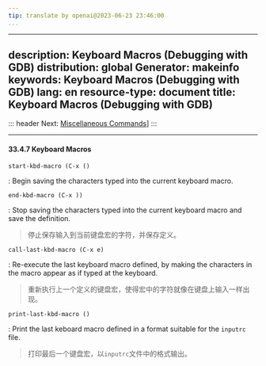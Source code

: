 ```yaml
---
tip: translate by openai@2023-06-23 23:46:00
...
```

---
description: Keyboard Macros (Debugging with GDB)
distribution: global
Generator: makeinfo
keywords: Keyboard Macros (Debugging with GDB)
lang: en
resource-type: document
title: Keyboard Macros (Debugging with GDB)
---
::: header
Next: [Miscellaneous Commands](Miscellaneous-Commands.html#Miscellaneous-Commands)]
:::

---

#### 33.4.7 Keyboard Macros

`start-kbd-macro (C-x ()`

:   Begin saving the characters typed into the current keyboard macro.

`end-kbd-macro (C-x ))`


:   Stop saving the characters typed into the current keyboard macro and save the definition.

> 停止保存输入到当前键盘宏的字符，并保存定义。

`call-last-kbd-macro (C-x e)`


:   Re-execute the last keyboard macro defined, by making the characters in the macro appear as if typed at the keyboard.

> 重新执行上一个定义的键盘宏，使得宏中的字符就像在键盘上输入一样出现。

`print-last-kbd-macro ()`


:   Print the last keboard macro defined in a format suitable for the `inputrc` file.

> 打印最后一个键盘宏，以`inputrc`文件中的格式输出。
